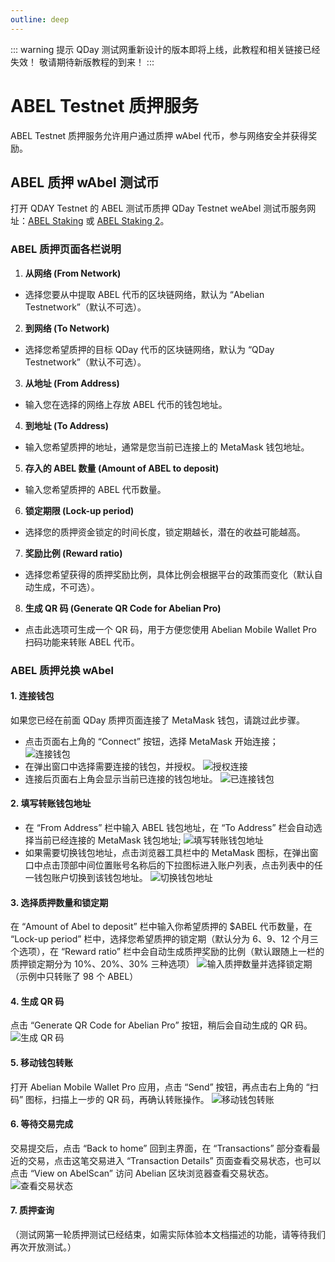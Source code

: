 ```yaml
---
outline: deep
---
```


::: warning 提示
QDay 测试网重新设计的版本即将上线，此教程和相关链接已经失效！
敬请期待新版教程的到来！
:::

# ABEL Testnet 质押服务

ABEL Testnet 质押服务允许用户通过质押 wAbel 代币，参与网络安全并获得奖励。

## ABEL 质押 wAbel 测试币

打开 QDAY Testnet 的 ABEL 测试币质押 QDay Testnet weAbel 测试币服务网址：[ABEL Staking](https://testnet-defi.qday.info/ABELStaking) 或 [ABEL Staking 2](https://testnet-defi.abelqday.io/ABELStaking)。

### ABEL 质押页面各栏说明

1. **从网络 (From Network)**
- 选择您要从中提取 ABEL 代币的区块链网络，默认为 “Abelian Testnetwork”（默认不可选）。
2. **到网络 (To Network)**
- 选择您希望质押的目标 QDay 代币的区块链网络，默认为 “QDay Testnetwork”（默认不可选）。
3. **从地址 (From Address)**
- 输入您在选择的网络上存放 ABEL 代币的钱包地址。
4. **到地址 (To Address)**
- 输入您希望质押的地址，通常是您当前已连接上的 MetaMask 钱包地址。
5. **存入的 ABEL 数量 (Amount of ABEL to deposit)**
- 输入您希望质押的 ABEL 代币数量。
6. **锁定期限 (Lock-up period)**
- 选择您的质押资金锁定的时间长度，锁定期越长，潜在的收益可能越高。
7. **奖励比例 (Reward ratio)**
- 选择您希望获得的质押奖励比例，具体比例会根据平台的政策而变化（默认自动生成，不可选）。
8. **生成 QR 码 (Generate QR Code for Abelian Pro)**
- 点击此选项可生成一个 QR 码，用于方便您使用 Abelian Mobile Wallet Pro 扫码功能来转账 ABEL 代币。

### ABEL 质押兑换 wAbel

#### 1. 连接钱包

如果您已经在前面 QDay 质押页面连接了 MetaMask 钱包，请跳过此步骤。

- 点击页面右上角的 “Connect” 按钮，选择 MetaMask 开始连接；
    ![连接钱包](/qday-testnet/abel-faucet/connect-metamask-wallet1.png)<br>
- 在弹出窗口中选择需要连接的钱包，并授权。
    ![授权连接](/qday-testnet/abel-faucet/connect-metamask-wallet2.png)<br>
- 连接后页面右上角会显示当前已连接的钱包地址。
    ![已连接钱包](/qday-testnet/abel-faucet/connect-metamask-wallet3.png)

#### 2. 填写转账钱包地址
- 在 “From Address” 栏中输入 ABEL 钱包地址，在 “To Address” 栏会自动选择当前已经连接的 MetaMask 钱包地址;
  ![填写转账钱包地址](/qday-testnet/abel-faucet/abel-staking-input-address.png)<br>
- 如果需要切换钱包地址，点击浏览器工具栏中的 MetaMask 图标，在弹出窗口中点击顶部中间位置账号名称后的下拉图标进入账户列表，点击列表中的任一钱包账户切换到该钱包地址。
  ![切换钱包地址](/qday-testnet/abel-faucet/metamask-switch-wallet-address.png)

#### 3. 选择质押数量和锁定期
在 “Amount of Abel to deposit” 栏中输入你希望质押的 $ABEL 代币数量，在 “Lock-up period” 栏中，选择您希望质押的锁定期（默认分为 6、9、12 个月三个选项），在 “Reward ratio” 栏中会自动生成质押奖励的比例（默认跟随上一栏的质押锁定期分为 10%、20%、30% 三种选项）
![输入质押数量并选择锁定期](/qday-testnet/abel-faucet/abel-staking-input-amount-lock-time.png)
（示例中只转账了 98 个 ABEL）

#### 4. 生成 QR 码
点击 “Generate QR Code for Abelian Pro” 按钮，稍后会自动生成的 QR 码。
![生成 QR 码](/qday-testnet/abel-faucet/abel-staking-generate-qrcode.png)

#### 5. 移动钱包转账
打开 Abelian Mobile Wallet Pro 应用，点击 “Send” 按钮，再点击右上角的 “扫码” 图标，扫描上一步的 QR 码，再确认转账操作。
![移动钱包转账](/qday-testnet/abel-faucet/mobile-wallet-send.png)

#### 6. 等待交易完成
交易提交后，点击 “Back to home” 回到主界面，在 “Transactions” 部分查看最近的交易，点击这笔交易进入 “Transaction Details” 页面查看交易状态，也可以点击 “View on AbelScan” 访问 Abelian 区块浏览器查看交易状态。
![查看交易状态](/qday-testnet/abel-faucet/abel-staking-transaction-detail.png)

#### 7. 质押查询

（测试网第一轮质押测试已经结束，如需实际体验本文档描述的功能，请等待我们再次开放测试。）